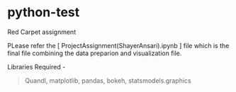 # python-test
Red Carpet assignment

PLease refer the [ ProjectAssignment(ShayerAnsari).ipynb ] file which is the final file combining the data preparion and visualization file.

Libraries Required -
> Quandl,
> matplotlib,
> pandas,
> bokeh,
> statsmodels.graphics
